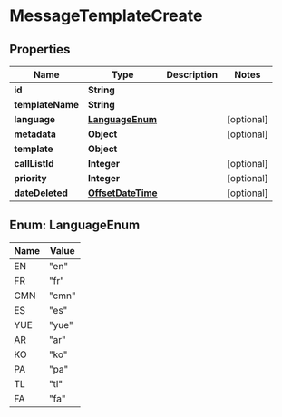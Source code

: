 # MessageTemplateCreate

## Properties
Name | Type | Description | Notes
------------ | ------------- | ------------- | -------------
**id** | **String** |  | 
**templateName** | **String** |  | 
**language** | [**LanguageEnum**](#LanguageEnum) |  |  [optional]
**metadata** | **Object** |  |  [optional]
**template** | **Object** |  | 
**callListId** | **Integer** |  |  [optional]
**priority** | **Integer** |  |  [optional]
**dateDeleted** | [**OffsetDateTime**](OffsetDateTime.md) |  |  [optional]

<a name="LanguageEnum"></a>
## Enum: LanguageEnum
Name | Value
---- | -----
EN | &quot;en&quot;
FR | &quot;fr&quot;
CMN | &quot;cmn&quot;
ES | &quot;es&quot;
YUE | &quot;yue&quot;
AR | &quot;ar&quot;
KO | &quot;ko&quot;
PA | &quot;pa&quot;
TL | &quot;tl&quot;
FA | &quot;fa&quot;
